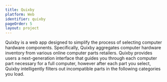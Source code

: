 ```yaml
---
title: Quixby
platform: Web
identifier: quixby
pageOrder: 5
layout: project
---
```


Quixby is a web app designed to simplify the process of selecting computer hardware components. 
Specifically, Quixby aggregates computer hardware inventory from various online computer parts retailers.
Quixby provides users a next-generation interface that guides you through each computer part necessary for a full
computer, however after each part you select, Quixby intelligently filters out incompatible parts in the following 
categories you load.